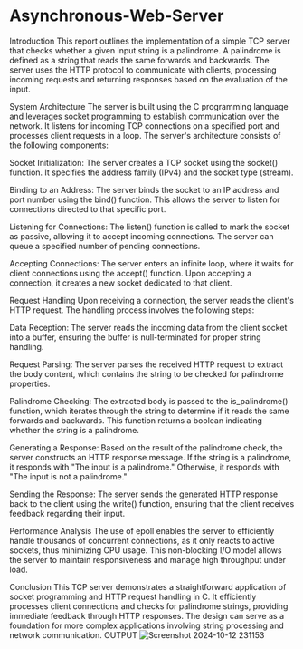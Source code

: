 # Asynchronous-Web-Server

Introduction
This report outlines the implementation of a simple TCP server that checks whether a given input string is a palindrome. A palindrome is defined as a string that reads the same forwards and backwards. The server uses the HTTP protocol to communicate with clients, processing incoming requests and returning responses based on the evaluation of the input.

System Architecture
The server is built using the C programming language and leverages socket programming to establish communication over the network. It listens for incoming TCP connections on a specified port and processes client requests in a loop. The server's architecture consists of the following components:

Socket Initialization: The server creates a TCP socket using the socket() function. It specifies the address family (IPv4) and the socket type (stream).

Binding to an Address: The server binds the socket to an IP address and port number using the bind() function. This allows the server to listen for connections directed to that specific port.

Listening for Connections: The listen() function is called to mark the socket as passive, allowing it to accept incoming connections. The server can queue a specified number of pending connections.

Accepting Connections: The server enters an infinite loop, where it waits for client connections using the accept() function. Upon accepting a connection, it creates a new socket dedicated to that client.

Request Handling
Upon receiving a connection, the server reads the client's HTTP request. The handling process involves the following steps:

Data Reception: The server reads the incoming data from the client socket into a buffer, ensuring the buffer is null-terminated for proper string handling.

Request Parsing: The server parses the received HTTP request to extract the body content, which contains the string to be checked for palindrome properties.

Palindrome Checking: The extracted body is passed to the is_palindrome() function, which iterates through the string to determine if it reads the same forwards and backwards. This function returns a boolean indicating whether the string is a palindrome.

Generating a Response: Based on the result of the palindrome check, the server constructs an HTTP response message. If the string is a palindrome, it responds with "The input is a palindrome." Otherwise, it responds with "The input is not a palindrome."

Sending the Response: The server sends the generated HTTP response back to the client using the write() function, ensuring that the client receives feedback regarding their input.

Performance Analysis
The use of epoll enables the server to efficiently handle thousands of concurrent connections, as it only reacts to active sockets, thus minimizing CPU usage. This non-blocking I/O model allows the server to maintain responsiveness and manage high throughput under load.

Conclusion
This TCP server demonstrates a straightforward application of socket programming and HTTP request handling in C. It efficiently processes client connections and checks for palindrome strings, providing immediate feedback through HTTP responses. The design can serve as a foundation for more complex applications involving string processing and network communication.
OUTPUT
![Screenshot 2024-10-12 231153](https://github.com/user-attachments/assets/8a87d5ad-226e-45aa-a345-a7f327d58990)

